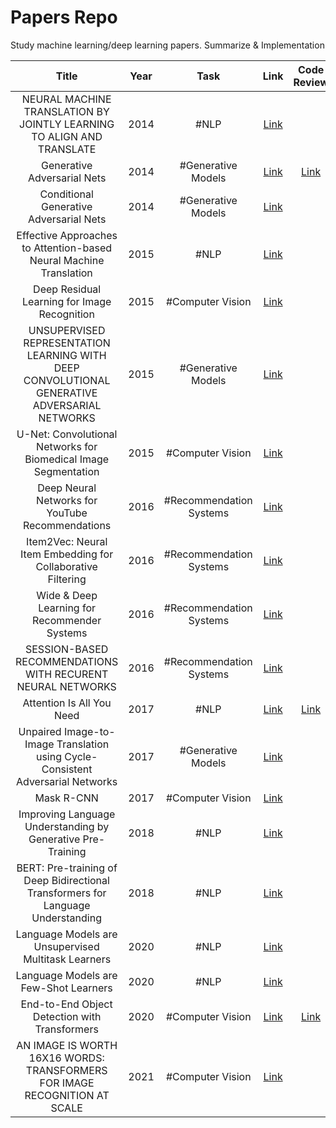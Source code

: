 # Papers Repo
Study machine learning/deep learning papers. Summarize & Implementation  

|        Title         |        Year         |        Task         |        Link         |        Code Review         |
| :-----: | :-----: | :-----: | :-----: | :-----: |
|  NEURAL MACHINE TRANSLATION BY JOINTLY LEARNING TO ALIGN AND TRANSLATE  | 2014 | #NLP |<a href="https://github.com/All4Nothing/papers-repo/tree/main/NEURAL%20MACHINE%20TRANSLATION%20BY%20JOINTLY%20LEARNING%20TO%20ALIGN%20AND%20TRANSLATE">Link</a> |  |
|  Generative Adversarial Nets  | 2014 | #Generative Models |<a href="https://github.com/All4Nothing/papers-repo/tree/main/Generative%20Adversarial%20Nets">Link</a> | <a href="https://github.com/All4Nothing/ml-code-review/tree/main/GAN">Link</a> |
|  Conditional Generative Adversarial Nets  | 2014 | #Generative Models |<a href="https://github.com/All4Nothing/papers-repo/tree/main/Conditional%20Generative%20Adversarial%20Nets">Link</a> |  |
|  Effective Approaches to Attention-based Neural Machine Translation  | 2015 | #NLP |<a href="https://github.com/All4Nothing/papers-repo/tree/main/Effective%20Approaches%20to%20Attention-based%20Neural%20Machine%20Translation">Link</a> |  |
|  Deep Residual Learning for Image Recognition  | 2015 | #Computer Vision |<a href="https://github.com/All4Nothing/papers-repo/tree/main/Deep%20Residual%20Learning%20for%20Image%20Recognition">Link</a> |  |
|  UNSUPERVISED REPRESENTATION LEARNING WITH DEEP CONVOLUTIONAL GENERATIVE ADVERSARIAL NETWORKS  | 2015 | #Generative Models |<a href="https://github.com/All4Nothing/papers-repo/tree/main/UNSUPERVISED%20REPRESENTATION%20LEARNING%20WITH%20DEEP%20CONVOLUTIONAL%20GENERATIVE%20ADVERSARIAL%20NETWORKS">Link</a> |  |
|  U-Net: Convolutional Networks for Biomedical Image Segmentation  | 2015 | #Computer Vision |<a href="https://github.com/All4Nothing/papers-repo/tree/main/U-Net:%20Convolutional%20Networks%20for%20Biomedical%20Image%20Segmentation">Link</a> |  |
|  Deep Neural Networks for YouTube Recommendations  | 2016 | #Recommendation Systems |<a href="https://github.com/All4Nothing/papers-repo/tree/main/Deep%20Neural%20Networks%20for%20YouTube%20Recommendations">Link</a> |  |
|  Item2Vec: Neural Item Embedding for Collaborative Filtering  | 2016 | #Recommendation Systems |<a href="https://github.com/All4Nothing/papers-repo/tree/main/Item2Vec%3A%20Neural%20Item%20Embedding%20for%20Collaborative%20Filtering">Link</a> |  |
|  Wide & Deep Learning for Recommender Systems  | 2016 | #Recommendation Systems |<a href="https://github.com/All4Nothing/papers-repo/tree/main/Wide%20%26%20Deep%20Learning%20for%20Recommender%20Systems">Link</a> |  |
|  SESSION-BASED RECOMMENDATIONS WITH RECURENT NEURAL NETWORKS  | 2016 | #Recommendation Systems |<a href="https://github.com/All4Nothing/papers-repo/tree/main/SESSION-BASED%20RECOMMENDATIONS%20WITH%20RECURENT%20NEURAL%20NETWORKS">Link</a> |  |
|  Attention Is All You Need  | 2017 | #NLP |<a href="https://github.com/All4Nothing/papers-repo/tree/main/Attention%20Is%20All%20You%20Need">Link</a> | <a href="https://github.com/All4Nothing/ml-code-review/tree/main/Transformer">Link</a> |
|  Unpaired Image-to-Image Translation using Cycle-Consistent Adversarial Networks  | 2017 | #Generative Models |<a href="https://github.com/All4Nothing/papers-repo/tree/main/Unpaired%20Image-to-Image%20Translation%20using%20Cycle-Consistent%20Adversarial%20Networks">Link</a> |  |
|  Mask R-CNN  | 2017 | #Computer Vision |<a href="https://github.com/All4Nothing/papers-repo/tree/main/Mask%20R-CNN">Link</a> |  |
|  Improving Language Understanding by Generative Pre-Training  | 2018 | #NLP |<a href="https://github.com/All4Nothing/papers-repo/tree/main/Improving%20Language%20Understanding%20by%20Generative%20Pre-Training">Link</a> |  |
|  BERT: Pre-training of Deep Bidirectional Transformers for Language Understanding  | 2018 | #NLP |<a href="https://github.com/All4Nothing/papers-repo/tree/main/BERT%3A%20Pre-training%20of%20Deep%20Bidirectional%20Transformers%20for%20Language%20Understanding">Link</a> |  |
|  Language Models are Unsupervised Multitask Learners  | 2020 | #NLP |<a href="https://github.com/All4Nothing/papers-repo/tree/main/Language%20Models%20are%20Unsupervised%20Multitask%20Learners">Link</a> |  |
|  Language Models are Few-Shot Learners  | 2020 | #NLP |<a href="https://github.com/All4Nothing/papers-repo/tree/main/Language%20Models%20are%20Few-Shot%20Learners">Link</a> |  |  
|  End-to-End Object Detection with Transformers  | 2020 | #Computer Vision |<a href="https://github.com/All4Nothing/papers-repo/tree/main/End-to-End%20Object%20Detection%20with%20Transformers">Link</a> | <a href="https://github.com/All4Nothing/ml-code-review/tree/main/DETR">Link</a> |  
|  AN IMAGE IS WORTH 16X16 WORDS: TRANSFORMERS FOR IMAGE RECOGNITION AT SCALE  | 2021 | #Computer Vision |<a href="https://github.com/All4Nothing/papers-repo/tree/main/AN%20IMAGE%20IS%20WORTH%2016X16%20WORDS:%20TRANSFORMERS%20FOR%20IMAGE%20RECOGNITION%20AT%20SCALE">Link</a> |  |
